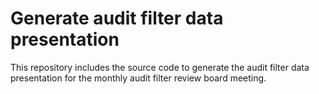 # Generate audit filter data presentation
This repository includes the source code to generate the audit filter data
presentation for the monthly audit filter review board meeting.
